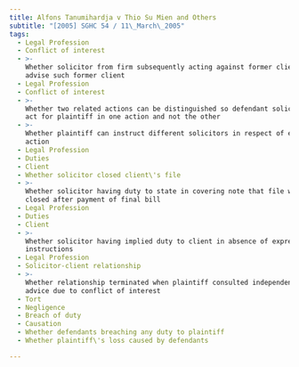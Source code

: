 ```yaml
---
title: Alfons Tanumihardja v Thio Su Mien and Others
subtitle: "[2005] SGHC 54 / 11\_March\_2005"
tags:
  - Legal Profession
  - Conflict of interest
  - >-
    Whether solicitor from firm subsequently acting against former client can
    advise such former client
  - Legal Profession
  - Conflict of interest
  - >-
    Whether two related actions can be distinguished so defendant solicitors can
    act for plaintiff in one action and not the other
  - >-
    Whether plaintiff can instruct different solicitors in respect of each
    action
  - Legal Profession
  - Duties
  - Client
  - Whether solicitor closed client\'s file
  - >-
    Whether solicitor having duty to state in covering note that file would be
    closed after payment of final bill
  - Legal Profession
  - Duties
  - Client
  - >-
    Whether solicitor having implied duty to client in absence of express
    instructions
  - Legal Profession
  - Solicitor-client relationship
  - >-
    Whether relationship terminated when plaintiff consulted independent legal
    advice due to conflict of interest
  - Tort
  - Negligence
  - Breach of duty
  - Causation
  - Whether defendants breaching any duty to plaintiff
  - Whether plaintiff\'s loss caused by defendants

---
```


